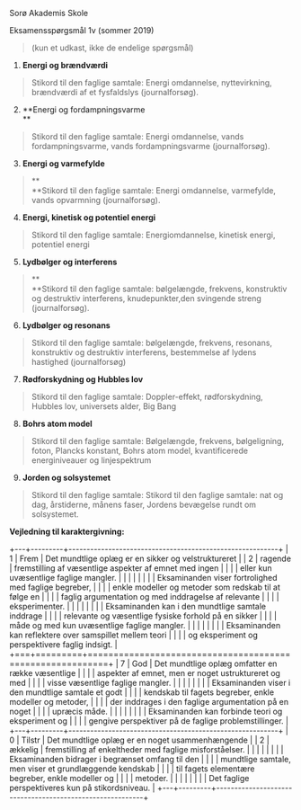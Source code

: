 Sorø Akademis Skole

Eksamensspørgsmål 1v (sommer 2019)

> (kun et udkast, ikke de endelige spørgsmål)

1.  **Energi og brændværdi**

> Stikord til den faglige samtale: Energi omdannelse, nyttevirkning,
> brændværdi af et fysfaldslys (journalforsøg).

2.  **Energi og fordampningsvarme\
    **

> Stikord til den faglige samtale: Energi omdannelse, vands
> fordampningsvarme, vands fordampningsvarme (journalforsøg).

3.  **Energi og varmefylde**

> **\
> **Stikord til den faglige samtale: Energi omdannelse, varmefylde,
> vands opvarmning (journalforsøg).

4.  **Energi, kinetisk og potentiel energi**

> Stikord til den faglige samtale: Energiomdannelse, kinetisk energi,
> potentiel energi

5.  **Lydbølger og interferens**

> **\
> **Stikord til den faglige samtale: bølgelængde, frekvens, konstruktiv
> og destruktiv interferens, knudepunkter,den svingende streng
> (journalforsøg).

6.  **Lydbølger og resonans**

> Stikord til den faglige samtale: bølgelængde, frekvens, resonans,
> konstruktiv og destruktiv interferens, bestemmelse af lydens hastighed
> (journalforsøg)

7.  **Rødforskydning og Hubbles lov**

> Stikord til den faglige samtale: Doppler-effekt, rødforskydning,
> Hubbles lov, universets alder, Big Bang

8.  **Bohrs atom model**

> Stikord til den faglige samtale: Bølgelængde, frekvens, bølgeligning,
> foton, Plancks konstant, Bohrs atom model, kvantificerede
> energiniveauer og linjespektrum

9.  **Jorden og solsystemet**

> Stikord til den faglige samtale: Stikord til den faglige samtale: nat
> og dag, årstiderne, månens faser, Jordens bevægelse rundt om
> solsystemet.

**Vejledning til karaktergivning:**

+---+---------+----------------------------------------------------------+
| 1 | Frem    | Det mundtlige oplæg er en sikker og velstruktureret      |
| 2 | ragende | fremstilling af væsentlige aspekter af emnet med ingen   |
|   |         | eller kun uvæsentlige faglige mangler.                   |
|   |         |                                                          |
|   |         | Eksaminanden viser fortrolighed med faglige begreber,    |
|   |         | enkle modeller og metoder som redskab til at følge en    |
|   |         | faglig argumentation og med inddragelse af relevante     |
|   |         | eksperimenter.                                           |
|   |         |                                                          |
|   |         | Eksaminanden kan i den mundtlige samtale inddrage        |
|   |         | relevante og væsentlige fysiske forhold på en sikker     |
|   |         | måde og med kun uvæsentlige faglige mangler.             |
|   |         |                                                          |
|   |         | Eksaminanden kan reflektere over samspillet mellem teori |
|   |         | og eksperiment og perspektivere faglig indsigt.          |
+===+=========+==========================================================+
| 7 | God     | Det mundtlige oplæg omfatter en række væsentlige         |
|   |         | aspekter af emnet, men er noget ustruktureret og med     |
|   |         | visse væsentlige faglige mangler.                        |
|   |         |                                                          |
|   |         | Eksaminanden viser i den mundtlige samtale et godt       |
|   |         | kendskab til fagets begreber, enkle modeller og metoder, |
|   |         | der inddrages i den faglige argumentation på en noget    |
|   |         | upræcis måde.                                            |
|   |         |                                                          |
|   |         | Eksaminanden kan forbinde teori og eksperiment og        |
|   |         | gengive perspektiver på de faglige problemstillinger.    |
+---+---------+----------------------------------------------------------+
| 0 | Tilstr  | Det mundtlige oplæg er en noget usammenhængende          |
| 2 | ækkelig | fremstilling af enkeltheder med faglige misforståelser.  |
|   |         |                                                          |
|   |         | Eksaminanden bidrager i begrænset omfang til den         |
|   |         | mundtlige samtale, men viser et grundlæggende kendskab   |
|   |         | til fagets elementære begreber, enkle modeller og        |
|   |         | metoder.                                                 |
|   |         |                                                          |
|   |         | Det faglige perspektiveres kun på stikordsniveau.        |
+---+---------+----------------------------------------------------------+
